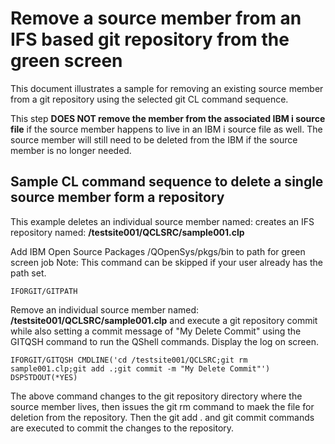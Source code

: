 # Remove a source member from an IFS based git repository from the green screen
This document illustrates a sample for removing an existing source member from a git repository using the selected git CL command sequence.

This step **DOES NOT remove the member from the associated IBM i source file** if the source member happens to live in an IBM i source file as well. The source member will still need to be deleted from the IBM if the source member is no longer needed.

## Sample CL command sequence to delete a single source member form a repository

This example deletes an individual source member named: creates an IFS repository named: **/testsite001/QCLSRC/sample001.clp**

Add IBM Open Source Packages /QOpenSys/pkgs/bin to path for green screen job 
Note: This command can be skipped if your user already has the path set.     
```
IFORGIT/GITPATH          
```

Remove an individual source member named: **/testsite001/QCLSRC/sample001.clp** and execute a git repository commit while also setting a commit message of "My Delete Commit" using the GITQSH command to run the QShell commands. Display the log on screen.
```
IFORGIT/GITQSH CMDLINE('cd /testsite001/QCLSRC;git rm sample001.clp;git add .;git commit -m "My Delete Commit"') DSPSTDOUT(*YES)                                               
```

The above command changes to the git repository directory where the source member lives, then issues the git rm command to maek the file for deletion from the repository. Then the git add . and git commit commands are executed to commit the changes to the repository. 

